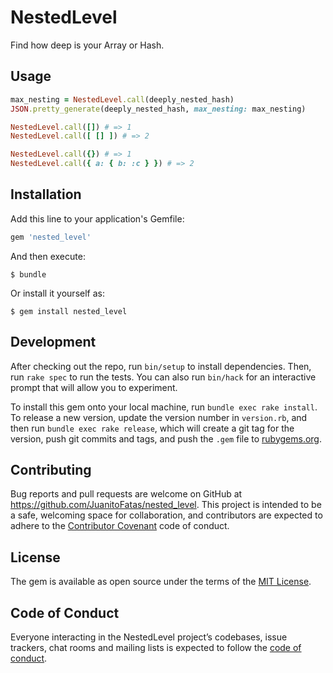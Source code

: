 # NestedLevel

Find how deep is your Array or Hash.

## Usage

```ruby
max_nesting = NestedLevel.call(deeply_nested_hash)
JSON.pretty_generate(deeply_nested_hash, max_nesting: max_nesting)

NestedLevel.call([]) # => 1
NestedLevel.call([ [] ]) # => 2

NestedLevel.call({}) # => 1
NestedLevel.call({ a: { b: :c } }) # => 2
```

## Installation

Add this line to your application's Gemfile:

```ruby
gem 'nested_level'
```

And then execute:

    $ bundle

Or install it yourself as:

    $ gem install nested_level

## Development

After checking out the repo, run `bin/setup` to install dependencies. Then, run `rake spec` to run the tests. You can also run `bin/hack` for an interactive prompt that will allow you to experiment.

To install this gem onto your local machine, run `bundle exec rake install`. To release a new version, update the version number in `version.rb`, and then run `bundle exec rake release`, which will create a git tag for the version, push git commits and tags, and push the `.gem` file to [rubygems.org](https://rubygems.org).

## Contributing

Bug reports and pull requests are welcome on GitHub at https://github.com/JuanitoFatas/nested_level. This project is intended to be a safe, welcoming space for collaboration, and contributors are expected to adhere to the [Contributor Covenant](http://contributor-covenant.org) code of conduct.

## License

The gem is available as open source under the terms of the [MIT License](https://opensource.org/licenses/MIT).

## Code of Conduct

Everyone interacting in the NestedLevel project’s codebases, issue trackers, chat rooms and mailing lists is expected to follow the [code of conduct](https://github.com/JuanitoFatas/nested_level/blob/master/CODE_OF_CONDUCT.md).
